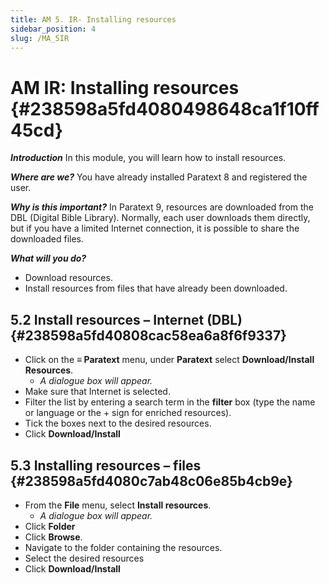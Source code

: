 ```yaml
---
title: AM 5. IR- Installing resources
sidebar_position: 4
slug: /MA_5IR
---
```


# **AM IR: Installing resources** {#238598a5fd4080498648ca1f10ff45cd}

_**Introduction**_  In this module, you will learn how to install resources.

_**Where are we?**_  You have already installed Paratext 8 and registered the user.

_**Why is this important?**_  In Paratext 9, resources are downloaded from the DBL (Digital Bible Library). Normally, each user downloads them directly, but if you have a limited Internet connection, it is possible to share the downloaded files.

_**What will you do?**_

- Download resources.
- Install resources from files that have already been downloaded.

## **5.2 Install resources – Internet (DBL)** {#238598a5fd40808cac58ea6a8f6f9337}

- Click on the **≡ Paratext** menu, under **Paratext** select **Download/Install Resources**.
    - _A dialogue box will appear._
- Make sure that Internet is selected.
- Filter the list by entering a search term in the **filter** box (type the name or language or the + sign for enriched resources).
- Tick the boxes next to the desired resources.
- Click **Download/Install**

## **5.3 Installing resources – files** {#238598a5fd4080c7ab48c06e85b4cb9e}

- From the **File** menu, select **Install resources**.
    - _A dialogue box will appear._
- Click **Folder**
- Click **Browse**.
- Navigate to the folder containing the resources.
- Select the desired resources
- Click **Download/Install**
